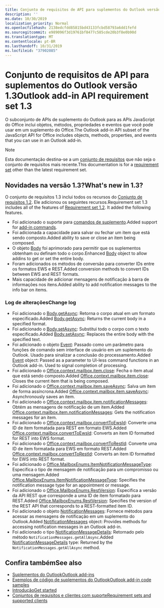 ```yaml
---
title: Conjunto de requisitos de API para suplementos do Outlook versão 1.3
description: ''
ms.date: 10/30/2019
localization_priority: Normal
ms.openlocfilehash: 2138edcfdd85815bd43133fcbd58793a6dd1fefd
ms.sourcegitcommit: e989096f3d19761bf8477c585cde20b3f8e0b90d
ms.translationtype: MT
ms.contentlocale: pt-BR
ms.lasthandoff: 10/31/2019
ms.locfileid: "37902085"
---
```

# <a name="outlook-add-in-api-requirement-set-13"></a><span data-ttu-id="ceb6c-102">Conjunto de requisitos de API para suplementos do Outlook versão 1.3</span><span class="sxs-lookup"><span data-stu-id="ceb6c-102">Outlook add-in API requirement set 1.3</span></span>

<span data-ttu-id="ceb6c-103">O subconjunto de APIs de suplemento do Outlook para as APIs JavaScript do Office inclui objetos, métodos, propriedades e eventos que você pode usar em um suplemento do Office.</span><span class="sxs-lookup"><span data-stu-id="ceb6c-103">The Outlook add-in API subset of the JavaScript API for Office includes objects, methods, properties, and events that you can use in an Outlook add-in.</span></span>

> [!NOTE]
> <span data-ttu-id="ceb6c-104">Esta documentação destina-se a um [conjunto de requisitos](/office/dev/add-ins/reference/requirement-sets/outlook-api-requirement-sets) que não seja o conjunto de requisitos mais recente.</span><span class="sxs-lookup"><span data-stu-id="ceb6c-104">This documentation is for a [requirement set](/office/dev/add-ins/reference/requirement-sets/outlook-api-requirement-sets) other than the latest requirement set.</span></span> 

## <a name="whats-new-in-13"></a><span data-ttu-id="ceb6c-105">Novidades na versão 1.3?</span><span class="sxs-lookup"><span data-stu-id="ceb6c-105">What's new in 1.3?</span></span>

<span data-ttu-id="ceb6c-p101">O conjunto de requisitos 1.3 inclui todos os recursos do [Conjunto de requisitos 1.2](../requirement-set-1.2/outlook-requirement-set-1.2.md). Ele adicionou os seguintes recursos.</span><span class="sxs-lookup"><span data-stu-id="ceb6c-p101">Requirement set 1.3 includes all of the features of [Requirement set 1.2](../requirement-set-1.2/outlook-requirement-set-1.2.md). It added the following features.</span></span>

- <span data-ttu-id="ceb6c-108">Foi adicionado o suporte para [comandos de suplemento](/outlook/add-ins/add-in-commands-for-outlook).</span><span class="sxs-lookup"><span data-stu-id="ceb6c-108">Added support for [add-in commands](/outlook/add-ins/add-in-commands-for-outlook).</span></span>
- <span data-ttu-id="ceb6c-109">Foi adicionada a capacidade para salvar ou fechar um item que está sendo composto.</span><span class="sxs-lookup"><span data-stu-id="ceb6c-109">Added ability to save or close an item being composed.</span></span>
- <span data-ttu-id="ceb6c-110">O objeto [Body](/javascript/api/outlook/office.body?view=outlook-js-1.3) foi aprimorado para permitir que os suplementos obtenham ou definam todo o corpo.</span><span class="sxs-lookup"><span data-stu-id="ceb6c-110">Enhanced [Body](/javascript/api/outlook/office.body?view=outlook-js-1.3) object to allow addins to get or set the entire body.</span></span>
- <span data-ttu-id="ceb6c-111">Foram adicionados os métodos de conversão para converter IDs entre os formatos EWS e REST.</span><span class="sxs-lookup"><span data-stu-id="ceb6c-111">Added conversion methods to convert IDs between EWS and REST formats.</span></span>
- <span data-ttu-id="ceb6c-112">Mais capacidade de adicionar mensagens de notificação à barra de informações nos itens.</span><span class="sxs-lookup"><span data-stu-id="ceb6c-112">Added ability to add notification messages to the info bar on items.</span></span>

### <a name="change-log"></a><span data-ttu-id="ceb6c-113">Log de alterações</span><span class="sxs-lookup"><span data-stu-id="ceb6c-113">Change log</span></span>

- <span data-ttu-id="ceb6c-114">Foi adicionado o [Body.getAsync](/javascript/api/outlook/office.body?view=outlook-js-1.3#getasync-coerciontype--options--callback-): Retorna o corpo atual em um formato especificado.</span><span class="sxs-lookup"><span data-stu-id="ceb6c-114">Added [Body.getAsync](/javascript/api/outlook/office.body?view=outlook-js-1.3#getasync-coerciontype--options--callback-): Returns the current body in a specified format.</span></span>
- <span data-ttu-id="ceb6c-115">Foi adicionado o [Body.setAsync](/javascript/api/outlook/office.body?view=outlook-js-1.3#setasync-data--options--callback-): Substitui todo o corpo com o texto especificado.</span><span class="sxs-lookup"><span data-stu-id="ceb6c-115">Added [Body.setAsync](/javascript/api/outlook/office.body?view=outlook-js-1.3#setasync-data--options--callback-): Replaces the entire body with the specified text.</span></span>
- <span data-ttu-id="ceb6c-p102">Foi adicionado o objeto [Event](/javascript/api/office/office.addincommands.event): Passado como um parâmetro para funções de comando sem interface de usuário em um suplemento do Outlook. Usado para sinalizar a conclusão do processamento.</span><span class="sxs-lookup"><span data-stu-id="ceb6c-p102">Added [Event](/javascript/api/office/office.addincommands.event) object: Passed as a parameter to UI-less command functions in an Outlook add-in. Used to signal completion of processing.</span></span>
- <span data-ttu-id="ceb6c-118">Foi adicionado o [Office.context.mailbox.item.close](office.context.mailbox.item.md#close): Fecha o item atual que está sendo composto.</span><span class="sxs-lookup"><span data-stu-id="ceb6c-118">Added [Office.context.mailbox.item.close](office.context.mailbox.item.md#close): Closes the current item that is being composed.</span></span>
- <span data-ttu-id="ceb6c-119">Foi adicionado o [Office.context.mailbox.item.saveAsync](office.context.mailbox.item.md#saveasyncoptions-callback): Salva um item de forma assíncrona.</span><span class="sxs-lookup"><span data-stu-id="ceb6c-119">Added [Office.context.mailbox.item.saveAsync](office.context.mailbox.item.md#saveasyncoptions-callback): Asynchronously saves an item.</span></span>
- <span data-ttu-id="ceb6c-120">Foi adicionado o [Office.context.mailbox.item.notificationMessages](office.context.mailbox.item.md#notificationmessages-notificationmessages): Obtém as mensagens de notificação de um item.</span><span class="sxs-lookup"><span data-stu-id="ceb6c-120">Added [Office.context.mailbox.item.notificationMessages](office.context.mailbox.item.md#notificationmessages-notificationmessages): Gets the notification messages for an item.</span></span>
- <span data-ttu-id="ceb6c-121">Foi adicionado o [Office.context.mailbox.convertToEwsId](office.context.mailbox.md#converttoewsiditemid-restversion--string): Converte uma ID de item formatada para REST em formato EWS.</span><span class="sxs-lookup"><span data-stu-id="ceb6c-121">Added [Office.context.mailbox.convertToEwsId](office.context.mailbox.md#converttoewsiditemid-restversion--string): Converts an item ID formatted for REST into EWS format.</span></span>
- <span data-ttu-id="ceb6c-122">Foi adicionado o [Office.context.mailbox.convertToRestId](office.context.mailbox.md#converttorestiditemid-restversion--string): Converte uma ID de item formatada para EWS em formato REST.</span><span class="sxs-lookup"><span data-stu-id="ceb6c-122">Added [Office.context.mailbox.convertToRestId](office.context.mailbox.md#converttorestiditemid-restversion--string): Converts an item ID formatted for EWS into REST format.</span></span>
- <span data-ttu-id="ceb6c-123">Foi adicionado o [Office.MailboxEnums.ItemNotificationMessageType](/javascript/api/outlook/office.mailboxenums.itemnotificationmessagetype?view=outlook-js-1.3): Especifica o tipo de mensagem de notificação para um compromisso ou uma mensagem.</span><span class="sxs-lookup"><span data-stu-id="ceb6c-123">Added [Office.MailboxEnums.ItemNotificationMessageType](/javascript/api/outlook/office.mailboxenums.itemnotificationmessagetype?view=outlook-js-1.3): Specifies the notification message type for an appointment or message.</span></span>
- <span data-ttu-id="ceb6c-124">Foi adicionado o [Office.MailboxEnums.RestVersion](/javascript/api/outlook/office.mailboxenums.restversion?view=outlook-js-1.3): Especifica a versão da API REST que corresponde a uma ID de item formatado para REST.</span><span class="sxs-lookup"><span data-stu-id="ceb6c-124">Added [Office.MailboxEnums.RestVersion](/javascript/api/outlook/office.mailboxenums.restversion?view=outlook-js-1.3): Specifies the version of the REST API that corresponds to a REST-formatted item ID.</span></span>
- <span data-ttu-id="ceb6c-125">Foi adicionado o objeto [NotificationMessages](/javascript/api/outlook/office.notificationmessages?view=outlook-js-1.3): Fornece métodos para acessar as mensagens de notificação em um suplemento do Outlook.</span><span class="sxs-lookup"><span data-stu-id="ceb6c-125">Added [NotificationMessages](/javascript/api/outlook/office.notificationmessages?view=outlook-js-1.3) object: Provides methods for accessing notification messages in an Outlook add-in.</span></span>
- <span data-ttu-id="ceb6c-126">Foi adicionado o tipo [NotificationMessageDetails](/javascript/api/outlook/office.notificationmessagedetails?view=outlook-js-1.3): Retornado pelo método `NotificationMessages.getAllAsync`.</span><span class="sxs-lookup"><span data-stu-id="ceb6c-126">Added [NotificationMessageDetails](/javascript/api/outlook/office.notificationmessagedetails?view=outlook-js-1.3) type: Returned by the `NotificationMessages.getAllAsync` method.</span></span>

## <a name="see-also"></a><span data-ttu-id="ceb6c-127">Confira também</span><span class="sxs-lookup"><span data-stu-id="ceb6c-127">See also</span></span>

- [<span data-ttu-id="ceb6c-128">Suplementos do Outlook</span><span class="sxs-lookup"><span data-stu-id="ceb6c-128">Outlook add-ins</span></span>](/outlook/add-ins/)
- [<span data-ttu-id="ceb6c-129">Exemplos de código de suplementos do Outlook</span><span class="sxs-lookup"><span data-stu-id="ceb6c-129">Outlook add-in code samples</span></span>](https://developer.microsoft.com/outlook/gallery/?filterBy=Outlook,Samples,Add-ins)
- [<span data-ttu-id="ceb6c-130">Introdução</span><span class="sxs-lookup"><span data-stu-id="ceb6c-130">Get started</span></span>](/outlook/add-ins/quick-start)
- [<span data-ttu-id="ceb6c-131">Conjuntos de requisitos e clientes com suporte</span><span class="sxs-lookup"><span data-stu-id="ceb6c-131">Requirement sets and supported clients</span></span>](../../requirement-sets/outlook-api-requirement-sets.md)
